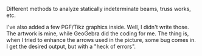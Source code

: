 Different methods to analyze statically indeterminate beams, truss works, etc.

I've also added a few PGF/Tikz graphics inside. Well, I didn't write those. The artwork is mine, while GeoGebra did the coding for me. The thing is, when I tried to enhance the arrows used in the picture, some bug comes in. I get the desired output, but with a "heck of errors".
